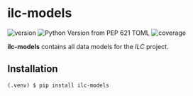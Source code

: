 # ilc-models

![version](https://img.shields.io/badge/version-0.1.5-blue)
![Python Version from PEP 621 TOML](https://img.shields.io/python/required-version-toml?tomlFilePath=https%3A%2F%2Fraw.githubusercontent.com%2Ffourtreestech%2Filc-models%2Fmain%2Fpyproject.toml)
![coverage](https://img.shields.io/badge/coverage-100%25-green)

**ilc-models** contains all data models for the *ILC* project.

## Installation

    (.venv) $ pip install ilc-models


